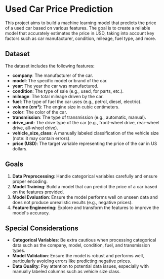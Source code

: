 # Used Car Price Prediction

This project aims to build a machine learning model that predicts the price of a used car based on various features. The goal is to create a reliable model that accurately estimates the price in USD, taking into account key factors such as car manufacturer, condition, mileage, fuel type, and more.

## Dataset

The dataset includes the following features:

- **company**: The manufacturer of the car.
- **model**: The specific model or brand of the car.
- **year**: The year the car was manufactured.
- **condition**: The type of sale (e.g., used, for parts, etc.).
- **mileage**: The total mileage driven by the car.
- **fuel**: The type of fuel the car uses (e.g., petrol, diesel, electric).
- **volume (cm³)**: The engine size in cubic centimeters.
- **color**: The color of the car.
- **transmission**: The type of transmission (e.g., automatic, manual).
- **drive_unit**: The drive type of the car (e.g., front-wheel drive, rear-wheel drive, all-wheel drive).
- **vehicle_size_class**: A manually labeled classification of the vehicle size (note: it may contain errors).
- **price (USD)**: The target variable representing the price of the car in US dollars.

## Goals

1. **Data Preprocessing**: Handle categorical variables carefully and ensure proper encoding.
2. **Model Training**: Build a model that can predict the price of a car based on the features provided.
3. **Model Evaluation**: Ensure the model performs well on unseen data and does not produce unrealistic results (e.g., negative prices).
4. **Feature Engineering**: Explore and transform the features to improve the model's accuracy.

## Special Considerations

- **Categorical Variables**: Be extra cautious when processing categorical data such as the company, model, condition, fuel, and transmission types.
- **Model Validation**: Ensure the model is robust and performs well, particularly avoiding errors like predicting negative prices.
- **Data Quality**: Pay attention to potential data issues, especially with manually labeled columns such as vehicle size class.

